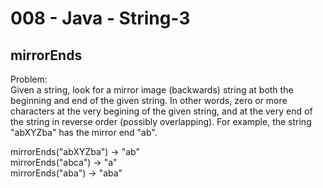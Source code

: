 008 - Java - String-3
=====================

mirrorEnds
----------

Problem:  
Given a string, look for a mirror image (backwards) string at both the beginning and end of the given string. In other words, zero or more characters at the very begining of the given string, and at the very end of the string in reverse order (possibly overlapping). For example, the string "abXYZba" has the mirror end "ab". 
>
mirrorEnds("abXYZba") → "ab"  
mirrorEnds("abca") → "a"  
mirrorEnds("aba") → "aba"  